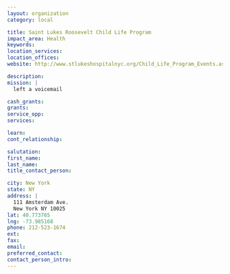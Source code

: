 ```yaml
---
layout: organization
category: local

title: Saint Lukes Roosevelt Child Life Program
impact_area: Health
keywords: 
location_services: 
location_offices: 
website: http://www.stlukeshospitalnyc.org/Child_Life_Program_Events.aspx

description: 
mission: |
  left a voicemail

cash_grants: 
grants: 
service_opp: 
services: 

learn: 
cont_relationship: 

salutation: 
first_name: 
last_name: 
title_contact_person: 

city: New York
state: NY
address: |
  111 Amsterdam Ave.  
  New York NY 10025
lat: 40.773765
lng: -73.985168
phone: 212-523-1674
ext: 
fax: 
email: 
preferred_contact: 
contact_person_intro: 
---
```

